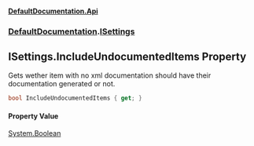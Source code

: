 #### [DefaultDocumentation.Api](index.md 'index')
### [DefaultDocumentation](index.md#DefaultDocumentation 'DefaultDocumentation').[ISettings](ISettings.md 'DefaultDocumentation.ISettings')

## ISettings.IncludeUndocumentedItems Property

Gets wether item with no xml documentation should have their documentation generated or not.

```csharp
bool IncludeUndocumentedItems { get; }
```

#### Property Value
[System.Boolean](https://docs.microsoft.com/en-us/dotnet/api/System.Boolean 'System.Boolean')
